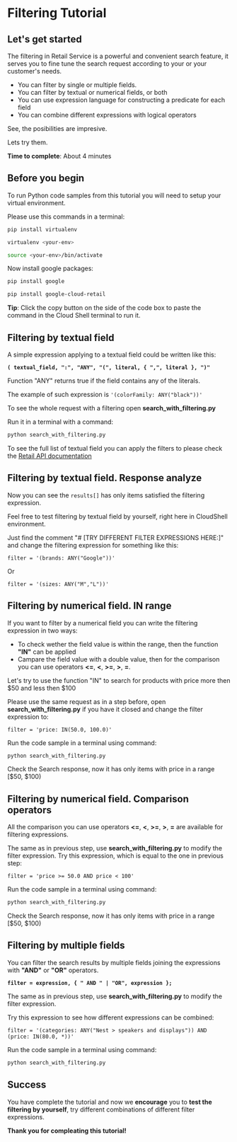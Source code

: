 # **Filtering Tutorial**

## Let's get started

The filtering in Retail Service is a powerful and convenient search feature, it serves you to fine tune the search request according to your or your customer's needs.

- You can filter by single or multiple fields.
- You can filter by textual or numerical fields, or both 
- You can use expression language for constructing a predicate for each field
- You can combine different expressions with logical operators

See, the posibilities are impresive.

Lets try them.

**Time to complete**: About 4 minutes

## Before you begin

To run Python code samples from this tutorial you will need to setup your virtual environment.

Please use this commands in a terminal:
```bash
pip install virtualenv
```
```bash
virtualenv <your-env>
```
```bash
source <your-env>/bin/activate
```
Now install google packages:
```bash
pip install google
```
```bash
pip install google-cloud-retail
```

**Tip**: Click the copy button on the side of the code box to paste the command in the Cloud Shell terminal to run it.


## Filtering by textual field

A simple expression applying to a textual field could be written like this:

**```( textual_field, ":", "ANY", "(", literal, { ",", literal }, ")"```**

Function "ANY" returns true if the field contains any of the literals.

The example of such expression is ```'(colorFamily: ANY("black"))'``` 

To see the whole request with a filtering open **search_with_filtering.py**

Run it in a terminal with a command:
```bash
python search_with_filtering.py
```
To see the full list of textual field you can apply the filters to please check the [Retail API documentation](https://cloud.google.com/retail/docs/filter-and-order#filter)

## Filtering by textual field. Response analyze

Now you can see the ```results[]``` has only items satisfied the filtering expression.

Feel free to test filtering by textual field by yourself, right here in CloudShell environment.

Just find the comment "# [TRY DIFFERENT FILTER EXPRESSIONS HERE:]" and change the filtering expression for something like this:

```
filter = '(brands: ANY("Google"))'
```
Or
```
filter = '(sizes: ANY("M","L"))'
```

## Filtering by numerical field. IN range

If you want to filter by a numerical field you can write the filtering expression in two ways:
- To check wether the field value is within the range, then the function **"IN"** can be applied
- Campare the field value with a double value, then for the comparison you can use operators **<=**,  **<**,  **>=**, **>**, **=**.

Let's try to use the function "IN" to search for products with price more then $50 and less then $100

Please use the same request as in a step before,  open **search_with_filtering.py** if you have it closed and change the filter expression to:

```
filter = 'price: IN(50.0, 100.0)'
```

Run the code sample in a terminal using command:
```bash
python search_with_filtering.py
```

Check the Search response, now it has only items with price in a range [$50, $100)


## Filtering by numerical field. Comparison operators

All the comparison you can use operators **<=**,  **<**,  **>=**, **>**, **=** are available for filtering expressions.

The same as in previous step, use **search_with_filtering.py** to modify the filter expression.
Try this expression, which is equal to the one in previous step:
```
filter = 'price >= 50.0 AND price < 100'
```

Run the code sample in a terminal using command:
```bash
python search_with_filtering.py
```

Check the Search response, now it has only items with price in a range [$50, $100)

## Filtering by multiple fields

You can filter the search results by multiple fields joining the expressions with **"AND"** or **"OR"** operators.

**```filter = expression, { " AND " | "OR", expression };```**

The same as in previous step, use **search_with_filtering.py** to modify the filter expression.

Try this expression to see how different expressions can be combined:
```
filter = '(categories: ANY("Nest > speakers and displays")) AND (price: IN(80.0, *))'
```

Run the code sample in a terminal using command:
```bash
python search_with_filtering.py
```

## Success 

You have complete the tutorial and now we **encourage** you to **test the filtering by yourself**, try different combinations of different filter expressions.

**Thank you for compleating this tutorial!**





